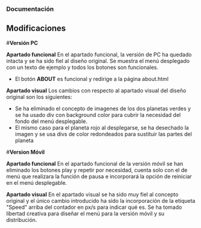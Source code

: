 ### Documentación

## Modificaciones

#**Versión PC**

**Apartado funcional**
En el apartado funcional, la versión de PC ha quedado intacta y se ha sido fiel al diseño original.
Se muestra el menú desplegado con un texto de ejemplo y todos los botones son funcionales.
* El botón **ABOUT** es funcional y redirige a la página about.html

**Apartado visual**
Los cambios con respecto al apartado visual del diseño original son los siguientes:
* Se ha eliminado el concepto de imagenes de los dos planetas verdes y se ha usado div con background color para cubrir la necesidad del fondo del menú desplegable.
* El mismo caso para el planeta rojo al desplegarse, se ha desechado la imagen y se usa divs de color redondeados para sustituir las partes del planeta

#**Version Móvil**

**Apartado funcional**
En el apartado funcional de la versión móvil se han eliminado los botones play y repetir por necesidad, cuenta solo con el de menú
que realizara la función de pausa e incorporará la opción de reiniciar en el menú desplegable.

**Apartado visual**
En el apartado visual se ha sido muy fiel al concepto original y el único cambio introducido ha sido la incorporación de la etiqueta "Speed" arriba del contador en px/s para indicar qué es. Se ha tomado libertad creativa para diseñar el menú para la versión móvil y su distribución.




